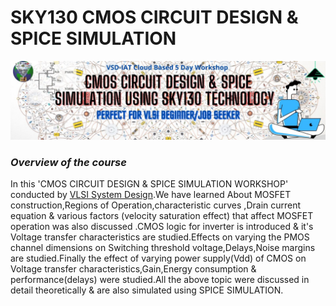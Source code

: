# SKY130 CMOS CIRCUIT DESIGN & SPICE SIMULATION
![](simulation/Banner.jpg)
### **_Overview of the course_**
In this 'CMOS CIRCUIT DESIGN & SPICE SIMULATION WORKSHOP' conducted by [VLSI System Design]( https://www.vlsisystemdesign.com/).We have learned About MOSFET construction,Regions of Operation,characteristic curves ,Drain current equation & various factors (velocity saturation effect) that affect MOSFET operation was also discussed .CMOS logic for inverter is introduced & it's Voltage transfer characteristics are studied.Effects on varying the PMOS channel dimensions on Switching threshold voltage,Delays,Noise margins are studied.Finally the effect of varying power supply(Vdd) of CMOS on Voltage transfer characteristics,Gain,Energy consumption & performance(delays) were studied.All the above topic were discussed in detail theoretically & are also simulated using SPICE SIMULATION. 
